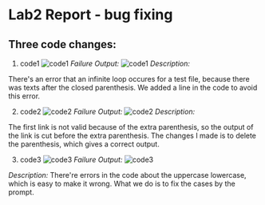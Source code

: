 # Lab2 Report - bug fixing

## Three code changes:
1. code1
![code1](https://user-images.githubusercontent.com/97651152/151650232-53f937e6-31e6-4d10-97e1-7392eb353312.png)
*Failure Output:*
![code1](https://user-images.githubusercontent.com/97651152/151650371-5e8e43c7-cc85-42ac-8ff8-6744f75d83f8.png)
*Description:*

There's an error that an infinite loop occures for a test file, because there was texts after the closed parenthesis. We added a line in the code to avoid this error.

2. code2
![code2](https://user-images.githubusercontent.com/97651152/151647934-71a3b073-61b7-4d6f-8641-dcf10ab00de3.png)
*Failure Output:*
![code2](https://user-images.githubusercontent.com/97651152/151647822-413ddf78-d51e-434e-a277-17aaf281124f.png)
*Description:*

The first link is not valid because of the extra parenthesis, so the output of the link is cut before the extra parenthesis. The changes I made is to delete the parenthesis, which gives a correct output.


3. code3
![code3](https://user-images.githubusercontent.com/97651152/151647702-e584cf20-ceb8-4edd-828d-53c7a88d779e.png)
*Failure Output:*
![code3](https://user-images.githubusercontent.com/97651152/151650833-18687817-1a41-4e0e-bed8-d759b86c1861.png)


*Description:*
There're errors in the code about the uppercase lowercase, which is easy to make it wrong. What we do is to fix the cases by the prompt.
